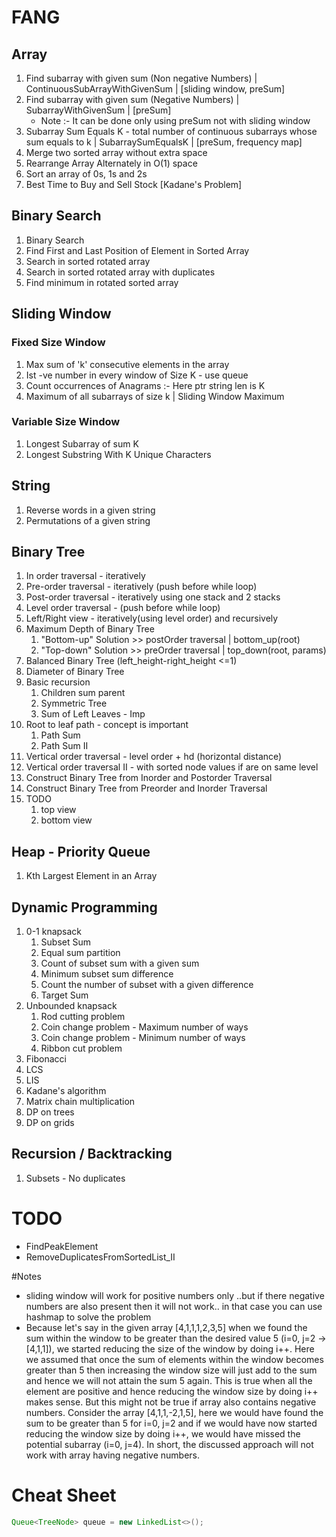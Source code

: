 # FANG

## Array
1. Find subarray with given sum (Non negative Numbers) | ContinuousSubArrayWithGivenSum | [sliding window, preSum]
2. Find subarray with given sum (Negative Numbers) | SubarrayWithGivenSum | [preSum]
    -   Note  :- It can be done only using preSum not with sliding window
3. Subarray Sum Equals K - total number of continuous subarrays whose sum equals to k | SubarraySumEqualsK | [preSum, frequency map]
4. Merge two sorted array without extra space
5. Rearrange Array Alternately in O(1) space
6. Sort an array of 0s, 1s and 2s
7. Best Time to Buy and Sell Stock [Kadane's Problem]

## Binary Search
1. Binary Search
2. Find First and Last Position of Element in Sorted Array
3. Search in sorted rotated array
4. Search in sorted rotated array with duplicates
5. Find minimum in rotated sorted array

## Sliding Window
### Fixed Size Window
1. Max sum of 'k' consecutive elements in the array
2. Ist -ve number in every window of Size K - use queue
3. Count occurrences of Anagrams :- Here ptr string len is K
4. Maximum of all subarrays of size k | Sliding Window Maximum
### Variable Size Window
1. Longest Subarray of sum K
2. Longest Substring With K Unique Characters

## String
1. Reverse words in a given string
2. Permutations of a given string

## Binary Tree
1. In order traversal - iteratively
2. Pre-order traversal - iteratively (push before while loop)
3. Post-order traversal - iteratively using one stack and 2 stacks
4. Level order traversal - (push before while loop)
5. Left/Right view - iteratively(using level order) and recursively
6. Maximum Depth of Binary Tree
   1. "Bottom-up" Solution >> postOrder traversal | bottom_up(root)
   2. "Top-down" Solution >> preOrder traversal | top_down(root, params)
7. Balanced Binary Tree (left_height-right_height <=1)
8. Diameter of Binary Tree
9. Basic recursion
   1. Children sum parent 
   2. Symmetric Tree
   3. Sum of Left Leaves - Imp
10. Root to leaf path - concept is important
    1. Path Sum
    2. Path Sum II
11. Vertical order traversal - level order + hd (horizontal distance)
12. Vertical order traversal II - with sorted node values if are on same level
13. Construct Binary Tree from Inorder and Postorder Traversal
14. Construct Binary Tree from Preorder and Inorder Traversal
15. TODO
    1. top view
    2. bottom view
    
## Heap - Priority Queue
1. Kth Largest Element in an Array

## Dynamic Programming
1. 0-1 knapsack
   1. Subset Sum
   2. Equal sum partition
   3. Count of subset sum with a given sum
   4. Minimum subset sum difference
   5. Count the number of subset with a given difference
   6. Target Sum
2. Unbounded knapsack
   1. Rod cutting problem
   2. Coin change problem - Maximum number of ways
   3. Coin change problem - Minimum number of ways
   4. Ribbon cut problem
3. Fibonacci
4. LCS
5. LIS
6. Kadane's algorithm
7. Matrix chain multiplication
8. DP on trees
9. DP on grids

## Recursion / Backtracking
1. Subsets - No duplicates

# TODO
- FindPeakElement
- RemoveDuplicatesFromSortedList_II

#Notes
- sliding window will work for positive numbers only ..but if there negative numbers are also present then it will not 
   work.. in that case you can use hashmap to solve the problem
- Because let's say in the given array [4,1,1,1,2,3,5] when we found the sum within the window to be greater than the 
   desired value 5 (i=0, j=2 -> [4,1,1]), we started reducing the size of the window by doing i++. 
   Here we assumed that once the sum of elements within the window becomes greater than 5 then increasing the window size 
   will just add to the sum and hence we will not attain the sum 5 again. This is true when all the element are positive 
   and hence reducing the window size by doing i++ makes sense. But this might not be true if array also contains negative 
   numbers. Consider the array [4,1,1,-2,1,5], here we would have found the sum to be greater than 5 for i=0, j=2 and if 
   we would have now started reducing the window size by doing i++, we would have missed the potential subarray (i=0, j=4).
   In short, the discussed approach will not work with array having negative numbers.

# Cheat Sheet
```java
Queue<TreeNode> queue = new LinkedList<>();
```

